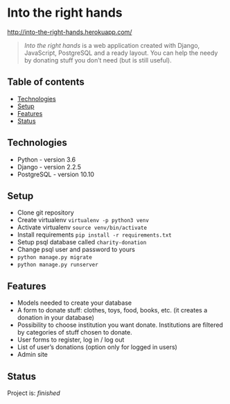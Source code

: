 # Into the right hands

http://into-the-right-hands.herokuapp.com/
> _Into the right hands_ is a web application created with Django, JavaScript, PostgreSQL and a ready layout. You can help the needy by donating stuff you don’t need (but is still useful).


## Table of contents
* [Technologies](#technologies)
* [Setup](#setup)
* [Features](#features)
* [Status](#status)

## Technologies
* Python - version 3.6
* Django - version 2.2.5
* PostgreSQL - version 10.10

## Setup
* Clone git repository
* Create virtualenv `virtualenv -p python3 venv`
* Activate virtualenv `source venv/bin/activate`
* Install requirements `pip install -r requirements.txt`
* Setup psql database called `charity-donation`
* Change psql user and password to yours
* `python manage.py migrate`
* `python manage.py runserver`

## Features

* Models needed to create your database
* A form to donate stuff: clothes, toys, food, books, etc. (it creates a donation in your database)
* Possibility to choose institution you want donate. Institutions are filtered by categories of stuff chosen to donate.
* User forms to register, log in / log out
* List of user’s donations (option only for logged in users)
* Admin site

## Status
Project is: _finished_
